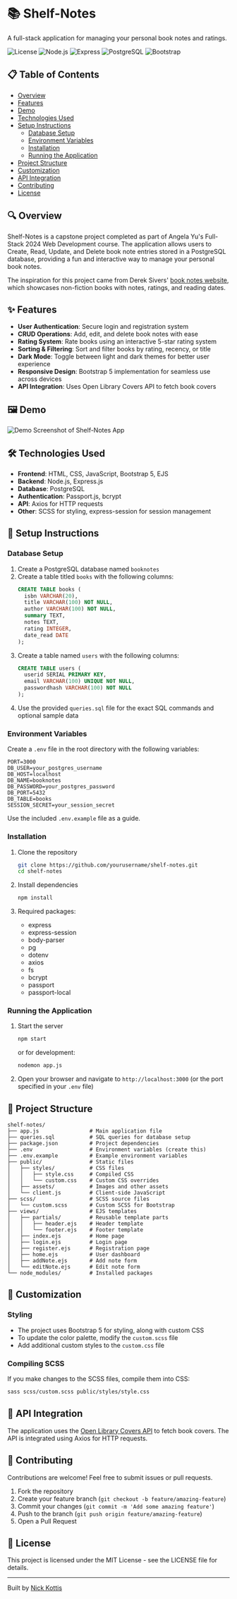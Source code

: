 # 📚 Shelf-Notes

A full-stack application for managing your personal book notes and ratings.

![License](https://img.shields.io/badge/license-MIT-blue)
![Node.js](https://img.shields.io/badge/Node.js-v14+-green)
![Express](https://img.shields.io/badge/Express-v4.17+-blue)
![PostgreSQL](https://img.shields.io/badge/PostgreSQL-v13+-blue)
![Bootstrap](https://img.shields.io/badge/Bootstrap-v5.0-purple)

## 📋 Table of Contents

- [Overview](#overview)
- [Features](#features)
- [Demo](#demo)
- [Technologies Used](#technologies-used)
- [Setup Instructions](#setup-instructions)
  - [Database Setup](#database-setup)
  - [Environment Variables](#environment-variables)
  - [Installation](#installation)
  - [Running the Application](#running-the-application)
- [Project Structure](#project-structure)
- [Customization](#customization)
- [API Integration](#api-integration)
- [Contributing](#contributing)
- [License](#license)

## 🔍 Overview

Shelf-Notes is a capstone project completed as part of Angela Yu's Full-Stack 2024 Web Development course. The application allows users to Create, Read, Update, and Delete book note entries stored in a PostgreSQL database, providing a fun and interactive way to manage your personal book notes.

The inspiration for this project came from Derek Sivers' [book notes website](https://sive.rs/book), which showcases non-fiction books with notes, ratings, and reading dates.

## ✨ Features

- **User Authentication**: Secure login and registration system
- **CRUD Operations**: Add, edit, and delete book notes with ease
- **Rating System**: Rate books using an interactive 5-star rating system
- **Sorting & Filtering**: Sort and filter books by rating, recency, or title
- **Dark Mode**: Toggle between light and dark themes for better user experience
- **Responsive Design**: Bootstrap 5 implementation for seamless use across devices
- **API Integration**: Uses Open Library Covers API to fetch book covers

## 🖼️ Demo

![Demo Screenshot of Shelf-Notes App](/public/assets/images/Finished%20App%20Screenshot.png)

## 🛠️ Technologies Used

- **Frontend**: HTML, CSS, JavaScript, Bootstrap 5, EJS
- **Backend**: Node.js, Express.js
- **Database**: PostgreSQL
- **Authentication**: Passport.js, bcrypt
- **API**: Axios for HTTP requests
- **Other**: SCSS for styling, express-session for session management

## 🚀 Setup Instructions

### Database Setup

1. Create a PostgreSQL database named `booknotes`
2. Create a table titled `books` with the following columns:
   ```sql
   CREATE TABLE books (
     isbn VARCHAR(20),
     title VARCHAR(100) NOT NULL,
     author VARCHAR(100) NOT NULL,
     summary TEXT,
     notes TEXT,
     rating INTEGER,
     date_read DATE
   );
   ```
3. Create a table named `users` with the following columns:
   ```sql
   CREATE TABLE users (
     userid SERIAL PRIMARY KEY,
     email VARCHAR(100) UNIQUE NOT NULL,
     passwordhash VARCHAR(100) NOT NULL
   );
   ```
4. Use the provided `queries.sql` file for the exact SQL commands and optional sample data

### Environment Variables

Create a `.env` file in the root directory with the following variables:

```
PORT=3000
DB_USER=your_postgres_username
DB_HOST=localhost
DB_NAME=booknotes
DB_PASSWORD=your_postgres_password
DB_PORT=5432
DB_TABLE=books
SESSION_SECRET=your_session_secret
```

Use the included `.env.example` file as a guide.

### Installation

1. Clone the repository
   ```bash
   git clone https://github.com/yourusername/shelf-notes.git
   cd shelf-notes
   ```

2. Install dependencies
   ```bash
   npm install
   ```

3. Required packages:
   - express
   - express-session
   - body-parser
   - pg
   - dotenv
   - axios
   - fs
   - bcrypt
   - passport
   - passport-local

### Running the Application

1. Start the server
   ```bash
   npm start
   ```
   or for development:
   ```bash
   nodemon app.js
   ```

2. Open your browser and navigate to `http://localhost:3000` (or the port specified in your `.env` file)

## 📁 Project Structure

```
shelf-notes/
├── app.js                # Main application file
├── queries.sql           # SQL queries for database setup
├── package.json          # Project dependencies
├── .env                  # Environment variables (create this)
├── .env.example          # Example environment variables
├── public/               # Static files
│   ├── styles/           # CSS files
│   │   ├── style.css     # Compiled CSS
│   │   └── custom.css    # Custom CSS overrides
│   ├── assets/           # Images and other assets
│   └── client.js         # Client-side JavaScript
├── scss/                 # SCSS source files
│   └── custom.scss       # Custom SCSS for Bootstrap
├── views/                # EJS templates
│   ├── partials/         # Reusable template parts
│   │   ├── header.ejs    # Header template
│   │   └── footer.ejs    # Footer template
│   ├── index.ejs         # Home page
│   ├── login.ejs         # Login page
│   ├── register.ejs      # Registration page
│   ├── home.ejs          # User dashboard
│   ├── addNote.ejs       # Add note form
│   └── editNote.ejs      # Edit note form
└── node_modules/         # Installed packages
```

## 🎨 Customization

### Styling

- The project uses Bootstrap 5 for styling, along with custom CSS
- To update the color palette, modify the `custom.scss` file
- Add additional custom styles to the `custom.css` file

### Compiling SCSS

If you make changes to the SCSS files, compile them into CSS:

```bash
sass scss/custom.scss public/styles/style.css
```

## 🔌 API Integration

The application uses the [Open Library Covers API](https://openlibrary.org/dev/docs/api/covers) to fetch book covers. The API is integrated using Axios for HTTP requests.

## 🤝 Contributing

Contributions are welcome! Feel free to submit issues or pull requests.

1. Fork the repository
2. Create your feature branch (`git checkout -b feature/amazing-feature`)
3. Commit your changes (`git commit -m 'Add some amazing feature'`)
4. Push to the branch (`git push origin feature/amazing-feature`)
5. Open a Pull Request

## 📄 License

This project is licensed under the MIT License - see the LICENSE file for details.

---

Built by [Nick Kottis](https://github.com/Nick2191)
